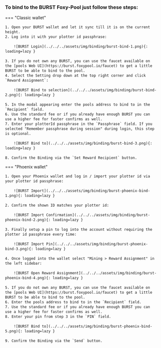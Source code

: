 ### To bind to the BURST Foxy-Pool just follow these steps:

=== "Classic wallet"

    1. Open your BURST wallet and let it sync till it is on the current height.
    2. Log into it with your plotter id passphrase:

        ![BURST Login](../../../assets/img/binding/burst-bind-1.png){: loading=lazy }

    3. If you do not own any BURST, you can use the faucet available on the [pools Web UI](https://burst.foxypool.io/faucet) to get a little BURST to be able to bind to the pool.
    4. Select the Setting drop down at the top right corner and click `Reward Assignment`:

        ![BURST Bind to selection](../../../assets/img/binding/burst-bind-2.png){: loading=lazy }

    5. In the modal appearing enter the pools address to bind to in the `Recipient` field.
    6. Use the standard fee or if you already have enough BURST you can use a higher fee for faster confirms as well.
    7. Enter your plotterId passphrase in the `Passphrase` field. If you selected "Remember passphrase during session" during login, this step is optional.

        ![BURST Bind to](../../../assets/img/binding/burst-bind-3.png){: loading=lazy }

    8. Confirm the Binding via the `Set Reward Recipient` button.

=== "Phoenix wallet"

    1. Open your Phoenix wallet and log in / import your plotter id via your plotter id passphrase:

        ![BURST Import](../../../assets/img/binding/burst-phoenix-bind-1.png){: loading=lazy }

    2. Confirm the shown ID matches your plotter id:

        ![BURST Import Confirmation](../../../assets/img/binding/burst-phoenix-bind-2.png){: loading=lazy }

    3. Finally setup a pin to log into the account without requiring the plotter id passphrase every time:

        ![BURST Import Pin](../../../assets/img/binding/burst-phoenix-bind-3.png){: loading=lazy }

    4. Once logged into the wallet select "Mining > Reward Assignment" in the left sidebar:

        ![BURST Open Reward Assignment](../../../assets/img/binding/burst-phoenix-bind-4.png){: loading=lazy }

    5. If you do not own any BURST, you can use the faucet available on the [pools Web UI](https://burst.foxypool.io/faucet) to get a little BURST to be able to bind to the pool.
    6. Enter the pools address to bind to in the `Recipient` field.
    7. Use the standard fee or if you already have enough BURST you can use a higher fee for faster confirms as well.
    8. Enter your pin from step 3 in the `PIN` field.

        ![BURST Bind to](../../../assets/img/binding/burst-phoenix-bind-5.png){: loading=lazy }

    9. Confirm the Binding via the `Send` button.
